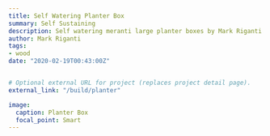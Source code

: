 ```yaml
---
title: Self Watering Planter Box
summary: Self Sustaining
description: Self watering meranti large planter boxes by Mark Riganti 
author: Mark Riganti 
tags:
- wood
date: "2020-02-19T00:43:00Z"


# Optional external URL for project (replaces project detail page).
external_link: "/build/planter"

image:
  caption: Planter Box
  focal_point: Smart
---
```


